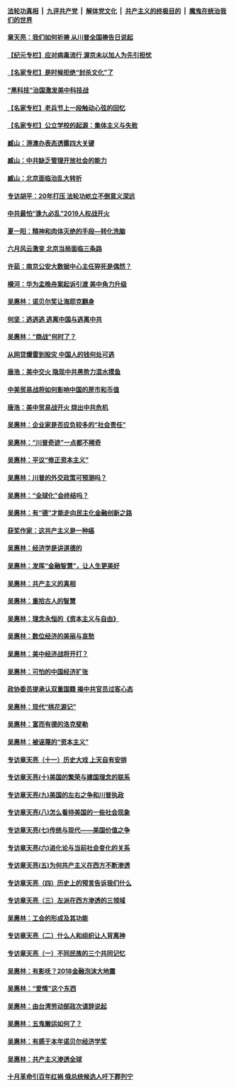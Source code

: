 

####  [法轮功真相](../../../../basic/blob/master/README.md?t=06302231) &nbsp;|&nbsp; [九评共产党](../../../../9ping.md/blob/master/README.md?t=06302231) &nbsp;|&nbsp; [解体党文化](../../../../jtdwh.md/blob/master/README.md?t=06302231)  &nbsp;|&nbsp; [共产主义的终极目的](../../../../gczydzjmd.md/blob/master/README.md?t=06302231) &nbsp;|&nbsp; [魔鬼在统治我们的世界](../../../../mgztzwmdsj.md/blob/master/README.md?t=06302231) 

#### [章天亮：我们如何祈祷 从川普全国祷告日说起](../pages/nsc423/n11944627.md?t=06302231) 

#### [【纪元专栏】应对病毒流行 渥京未以加人为先引担忧](../pages/nsc423/n11875714.md?t=06302231) 

#### [【名家专栏】是时候拒绝“封杀文化”了](../pages/nsc423/n11814093.md?t=06302231) 

#### [“黑科技”治国激发美中科技战](../pages/nsc423/n11638056.md?t=06302231) 

#### [【名家专栏】老兵节上一段触动心弦的回忆](../pages/nsc423/n11646016.md?t=06302231) 

#### [【名家专栏】公立学校的起源：集体主义与失败](../pages/nsc423/n11601833.md?t=06302231) 

#### [臧山：港澳办表态透露四大关键](../pages/nsc423/n11421628.md?t=06302231) 

#### [臧山：中共缺乏管理开放社会的能力](../pages/nsc423/n11407457.md?t=06302231) 

#### [臧山：北京面临治乱大转折](../pages/nsc423/n11406895.md?t=06302231) 

#### [专访胡平：20年打压 法轮功屹立不倒意义深远](../pages/nsc423/n11398800.md?t=06302231) 

#### [中共最怕“逢九必乱”2019人权战开火](../pages/nsc423/n11385248.md?t=06302231) 

#### [夏一阳：精神和肉体灭绝的手段—转化洗脑](../pages/nsc423/n11368250.md?t=06302231) 

#### [六月风云激变 北京当局面临三条路](../pages/nsc423/n11313668.md?t=06302231) 

#### [许茹：南京公安大数据中心主任猝死是偶然？](../pages/nsc423/n11064744.md?t=06302231) 

#### [横河：华为孟晚舟案起诉引渡 美中角力升级](../pages/nsc423/n11027230.md?t=06302231) 

#### [吴惠林：诺贝尔奖让海耶克翻身](../pages/nsc423/n10890049.md?t=06302231) 

#### [何坚：逃逃逃 逃离中国与逃离中共](../pages/nsc423/n10592891.md?t=06302231) 

#### [吴惠林：“商战”何时了？](../pages/nsc423/n10573558.md?t=06302231) 

#### [从网贷爆雷到股灾 中国人的钱何处可逃](../pages/nsc423/n10572800.md?t=06302231) 

#### [唐浩：美中交火 隐现中共黑势力混水摸鱼](../pages/nsc423/n10544040.md?t=06302231) 

#### [中美贸易战将如何影响中国的房市和币值](../pages/nsc423/n10543697.md?t=06302231) 

#### [唐浩：美中贸易战开火 烧出中共危机](../pages/nsc423/n10540126.md?t=06302231) 

#### [吴惠林：企业家是否应负较多的“社会责任”](../pages/nsc423/n10535022.md?t=06302231) 

#### [吴惠林：“川普奇迹”一点都不稀奇](../pages/nsc423/n10512808.md?t=06302231) 

#### [吴惠林：平议“修正资本主义”](../pages/nsc423/n10495724.md?t=06302231) 

#### [吴惠林：川普的外交政策可预测吗？](../pages/nsc423/n10462387.md?t=06302231) 

#### [吴惠林：“全球化”会终结吗？](../pages/nsc423/n10452838.md?t=06302231) 

#### [吴惠林：有“德”才能走向民主化金融创新之路](../pages/nsc423/n10432292.md?t=06302231) 

#### [获奖作家：这共产主义是一种癌](../pages/nsc423/n10431541.md?t=06302231) 

#### [吴惠林：经济学是讲道德的](../pages/nsc423/n10398014.md?t=06302231) 

#### [吴惠林：发挥“金融智慧”，让人生更美好](../pages/nsc423/n10375019.md?t=06302231) 

#### [吴惠林：共产主义的真相](../pages/nsc423/n10351394.md?t=06302231) 

#### [吴惠林：重拾古人的智慧](../pages/nsc423/n10337691.md?t=06302231) 

#### [吴惠林：理念永恒的《资本主义与自由》](../pages/nsc423/n10316274.md?t=06302231) 

#### [吴惠林：数位经济的美丽与哀愁](../pages/nsc423/n10292946.md?t=06302231) 

#### [吴惠林：美中经济战将开打？](../pages/nsc423/n10258825.md?t=06302231) 

#### [吴惠林：可怕的中国经济扩张](../pages/nsc423/n10219147.md?t=06302231) 

#### [政协委员提承认双重国籍 揭中共官员过客心态](../pages/nsc423/n10208809.md?t=06302231) 

#### [吴惠林：现代“桃花源记”](../pages/nsc423/n10185234.md?t=06302231) 

#### [吴惠林：富而有德的洛克斐勒](../pages/nsc423/n10142264.md?t=06302231) 

#### [吴惠林：被诬蔑的“资本主义”](../pages/nsc423/n10124816.md?t=06302231) 

#### [专访章天亮（十一）历史大戏 上天自有安排](../pages/nsc423/n10094905.md?t=06302231) 

#### [专访章天亮(十)美国的繁荣与建国理念的联系](../pages/nsc423/n10094899.md?t=06302231) 

#### [专访章天亮(九)美国的左右之争和川普执政](../pages/nsc423/n10094889.md?t=06302231) 

#### [专访章天亮(八)怎么看待美国的一些社会现象](../pages/nsc423/n10094857.md?t=06302231) 

#### [专访章天亮(七)传统与现代——美国价值之争](../pages/nsc423/n10093140.md?t=06302231) 

#### [专访章天亮(六)进化论与当前社会变化的关系](../pages/nsc423/n10092036.md?t=06302231) 

#### [专访章天亮(五)为何共产主义在西方不断渗透](../pages/nsc423/n10083620.md?t=06302231) 

#### [专访章天亮（四）历史上的预言告诉我们什么](../pages/nsc423/n10083606.md?t=06302231) 

#### [专访章天亮（三）左派在西方渗透的三领域](../pages/nsc423/n10081115.md?t=06302231) 

#### [吴惠林：工会的形成及其功能](../pages/nsc423/n10080633.md?t=06302231) 

#### [专访章天亮（二）什么人和组织让人背离神](../pages/nsc423/n10076637.md?t=06302231) 

#### [专访章天亮（一）不同民族的三个共同记忆](../pages/nsc423/n10074188.md?t=06302231) 

#### [吴惠林：有影呒？2018金融泡沫大地震](../pages/nsc423/n10040534.md?t=06302231) 

#### [吴惠林：“爱情”这个东西](../pages/nsc423/n10019423.md?t=06302231) 

#### [吴惠林：由台湾劳动部政次请辞说起](../pages/nsc423/n9979679.md?t=06302231) 

#### [吴惠林：五鬼搬运如何了？](../pages/nsc423/n9925338.md?t=06302231) 

#### [吴惠林：有感于本年诺贝尔经济学奖](../pages/nsc423/n9871883.md?t=06302231) 

#### [吴惠林：共产主义渗透全球](../pages/nsc423/n9812748.md?t=06302231) 

#### [十月革命引百年红祸 俄总统候选人吁下葬列宁](../pages/nsc423/n9810182.md?t=06302231) 

